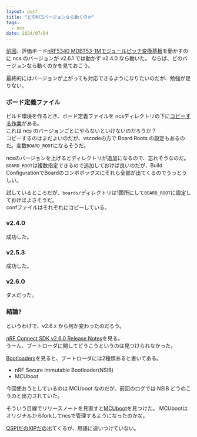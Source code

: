 ```yaml
---
layout: post
title: "どのNCSバージョンなら動くのか"
tags:
  - ncs
date: 2024/07/04
---
```


[前回](20240704-mdbt.md)、評価ボード[nRF5340 MDBT53-1Mモジュールピッチ変換基板](https://www.switch-science.com/products/8658)を動かすのに ncs のバージョンが v2.6.1 では動かず v2.4.0 なら動いた。
ならば、どのバージョンなら動くのかを見ておこう。

最終的にはバージョンが上がっても対応できるようになりたいのだが、勉強が足りない。

### ボード定義ファイル

ビルド環境を作るとき、ボード定義ファイルを ncsディレクトリの下に[コピーする作業](https://144lab.kibe.la/shared/entries/467b2482-2346-4c3e-8e0f-28d7403de2b9#sdk%E3%81%AE%E3%82%A4%E3%83%B3%E3%82%B9%E3%83%88%E3%83%BC%E3%83%AB%E3%81%A8vscode%E3%81%AE%E8%A8%AD%E5%AE%9A)がある。  
これは ncs のバージョンごとにやらないといけないのだろうか？  
コピーするのはまだよいのだが、vscodeの方で Board Roots の設定もあるのだ。変数`BOARD_ROOT`になるそうだ。

ncsのバージョンを上げるとディレクトリが追加になるので、忘れそうなのだ。  
`BOARD_ROOT`は複数指定できるので追加しておけば良いのだが、Build ConfigurationでBoardのコンボボックスにそれら全部が出てくるのでうっとうしい。

試しているところだが、`boards/`ディレクトリは1箇所にして`BOARD_ROOT`に設定しておけばよさそうだ。  
confファイルはそれぞれにコピーしている。  

### v2.4.0

成功した。

### v2.5.3

成功した。

### v2.6.0

ダメだった。

### 結論?

というわけで、v2.6.x から何か変わったのだろう。

[nRF Connect SDK v2.6.0 Release Notes](https://docs.nordicsemi.com/bundle/ncs-latest/page/nrf/releases_and_maturity/releases/release-notes-2.6.0.html)を見る。  
うーん、ブートローダに関してどうこうというのは見つけられなかった。

[Bootloaders](https://docs.nordicsemi.com/bundle/ncs-latest/page/nrf/config_and_build/bootloaders/index.html#app-bootloaders)を見ると、ブートローダには2種類あると書いてある。

* nRF Secure Immutable Bootloader(NSIB)
* MCUboot

今回使おうとしているのは MCUboot なのだが、前回のログでは NSIB どうのこうのと出力されていた。

そういう目線でリリースノートを見直すと[MCUboot](https://docs.nordicsemi.com/bundle/ncs-latest/page/nrf/releases_and_maturity/releases/release-notes-2.6.0.html#mcuboot)を見つけた。
MCUbootはオリジナルからforkしてncsで管理するようになったのかな。

[QSPIだのXIPだの](https://docs.nordicsemi.com/bundle/ncs-latest/page/nrf/device_guides/nrf53/qspi_xip_guide_nrf5340.html#qspi-xip)出てくるが、用語に追いつけていない。

